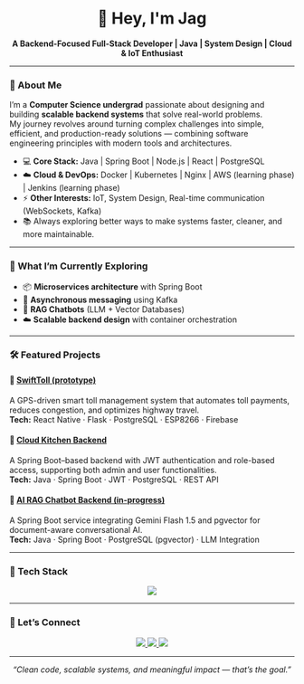 <h1 align="center">👋 Hey, I'm Jag</h1>

<p align="center">
  <b>A Backend-Focused Full-Stack Developer | Java | System Design | Cloud & IoT Enthusiast</b>
</p>

---

### 🚀 About Me  

I’m a **Computer Science undergrad** passionate about designing and building **scalable backend systems** that solve real-world problems.  
My journey revolves around turning complex challenges into simple, efficient, and production-ready solutions — combining software engineering principles with modern tools and architectures.  

- 💻 **Core Stack:** Java | Spring Boot | Node.js | React | PostgreSQL  
- ☁️ **Cloud & DevOps:** Docker | Kubernetes | Nginx | AWS (learning phase) | Jenkins (learning phase) 
- ⚡ **Other Interests:** IoT, System Design, Real-time communication (WebSockets, Kafka)  
- 📚 Always exploring better ways to make systems faster, cleaner, and more maintainable.  

---

### 🧠 What I’m Currently Exploring  

- 📦 **Microservices architecture** with Spring Boot  
- 🔄 **Asynchronous messaging** using Kafka  
- 🧩 **RAG Chatbots** (LLM + Vector Databases)  
- ☁️ **Scalable backend design** with container orchestration  

---

### 🛠️ Featured Projects  

#### 🚗 [SwiftToll (prototype)](https://github.com/jagadeshwaranparthiban/SwiftToll)
A GPS-driven smart toll management system that automates toll payments, reduces congestion, and optimizes highway travel.  
**Tech:** React Native · Flask · PostgreSQL · ESP8266 · Firebase  

#### 🍴 [Cloud Kitchen Backend](https://github.com/jagadeshwaranparthiban/cloud-kitchen-backend)
A Spring Boot–based backend with JWT authentication and role-based access, supporting both admin and user functionalities.  
**Tech:** Java · Spring Boot · JWT · PostgreSQL · REST API  

#### 🤖 [AI RAG Chatbot Backend (in-progress)](https://github.com/jagadeshwaranparthiban/RAG-Chatbot)
A Spring Boot service integrating Gemini Flash 1.5 and pgvector for document-aware conversational AI.  
**Tech:** Java · Spring Boot · PostgreSQL (pgvector) · LLM Integration  

---

### 🧩 Tech Stack

<p align="center">
  <img src="https://skillicons.dev/icons?i=java,spring,python,flask,react,postgresql,docker,kubernetes,git,nginx,aws,jenkins" />
</p>

---

### 💬 Let’s Connect  

<p align="center">
  <a href="https://www.linkedin.com/in/jagadeshwaran-parthiban-34407b2a2/" target="_blank">
    <img src="https://img.shields.io/badge/LinkedIn-0A66C2?style=for-the-badge&logo=linkedin&logoColor=white"/>
  </a>
  <a href="mailto:jagadeshrparthiban@gmail.com" target="_blank">
    <img src="https://img.shields.io/badge/Email-D14836?style=for-the-badge&logo=gmail&logoColor=white"/>
  </a>
  <a href="https://github.com/jagadeshwaranparthiban" target="_blank">
    <img src="https://img.shields.io/badge/GitHub-171515?style=for-the-badge&logo=github&logoColor=white"/>
  </a>
</p>

---

<p align="center">
  <i>“Clean code, scalable systems, and meaningful impact — that’s the goal.”</i>
</p>
